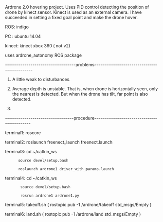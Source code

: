 
Ardrone 2.0 hovering project. Uses PID control detecting the position of drone by kinect sensor. Kinect is used as an external camera. I have succeeded in setting a fixed goal point and make the drone hover.

ROS: indigo

PC : ubuntu 14.04

kinect: kinect xbox 360 ( not v2)

uses ardrone_autonomy ROS package

------------------------------------problems----------------------------------------------

1. A little weak to disturbances.

2. Average depth is unstable. That is, when drone is horizontally seen, only the nearest is detected. But when the drone has tilt, far point is also detected. 

3. 

-----------------------------------procedure---------------------------------------------

terminal1: roscore

terminal2: roslaunch freenect_launch freenect.launch

terminal3: cd ~/catkin_ws 

          source devel/setup.bash

          roslaunch ardrone1 driver_with_params.launch
   
terminal4: cd ~/catkin_ws

           source devel/setup.bash

           rosrun ardrone1 ardrone1.py

terminal5: takeoff.sh ( rostopic pub -1 /ardrone/takeoff std_msgs/Empty )

terminal6: land.sh ( rostopic pub -1 /ardrone/land std_msgs/Empty )  

